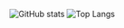 ![GitHub stats](https://github-readme-stats.vercel.app/api?username=nocd5&show_icons=true&hide_border=true&line_height=30)
![Top Langs](https://github-readme-stats.vercel.app/api/top-langs/?username=nocd5&hide=html&langs_count=10&layout=compact)

<!--
**nocd5/nocd5** is a ✨ _special_ ✨ repository because its `README.md` (this file) appears on your GitHub profile.

Here are some ideas to get you started:

- 🔭 I’m currently working on ...
- 🌱 I’m currently learning ...
- 👯 I’m looking to collaborate on ...
- 🤔 I’m looking for help with ...
- 💬 Ask me about ...
- 📫 How to reach me: ...
- 😄 Pronouns: ...
- ⚡ Fun fact: ...
-->
